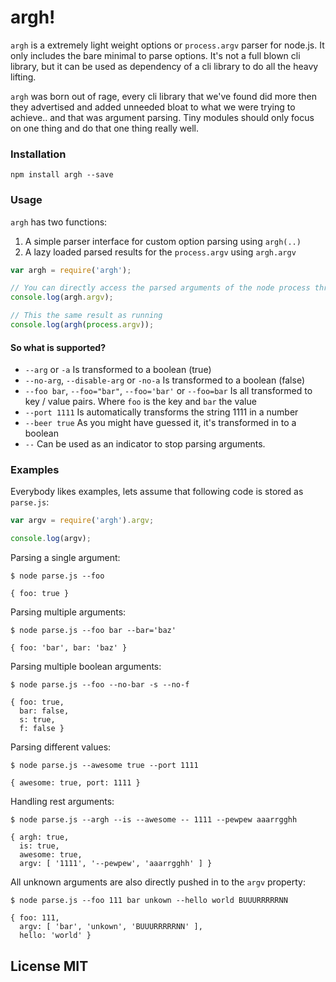 # argh!

`argh` is a extremely light weight options or `process.argv` parser for node.js.
It only includes the bare minimal to parse options. It's not a full blown cli
library, but it can be used as dependency of a cli library to do all the heavy
lifting.

`argh` was born out of rage, every cli library that we've found did more then
they advertised and added unneeded bloat to what we were trying to achieve.. and
that was argument parsing. Tiny modules should only focus on one thing and do
that one thing really well.

### Installation

```
npm install argh --save
```

### Usage

`argh` has two functions:

1. A simple parser interface for custom option parsing using `argh(..)`
2. A lazy loaded parsed results for the `process.argv` using `argh.argv`

```js
var argh = require('argh');

// You can directly access the parsed arguments of the node process through
console.log(argh.argv);

// This the same result as running
console.log(argh(process.argv));
```

#### So what is supported?

- `--arg` or `-a` Is transformed to a boolean (true)
- `--no-arg`, `--disable-arg` or `-no-a` Is transformed to a boolean (false)
- `--foo bar`, `--foo="bar"`, `--foo='bar'` or `--foo=bar` Is all transformed
  to key / value pairs. Where `foo` is the key and `bar` the value
- `--port 1111` Is automatically transforms the string 1111 in a number
- `--beer true` As you might have guessed it, it's transformed in to a boolean
- `--` Can be used as an indicator to stop parsing arguments.

### Examples

Everybody likes examples, lets assume that following code is stored as `parse.js`:

```js
var argv = require('argh').argv;

console.log(argv);
```

Parsing a single argument:

```
$ node parse.js --foo

{ foo: true }
```

Parsing multiple arguments:

```
$ node parse.js --foo bar --bar='baz'

{ foo: 'bar', bar: 'baz' }
```

Parsing multiple boolean arguments:

```
$ node parse.js --foo --no-bar -s --no-f

{ foo: true,
  bar: false,
  s: true,
  f: false }
```

Parsing different values:

```
$ node parse.js --awesome true --port 1111

{ awesome: true, port: 1111 }
```

Handling rest arguments:

```
$ node parse.js --argh --is --awesome -- 1111 --pewpew aaarrgghh

{ argh: true,
  is: true,
  awesome: true,
  argv: [ '1111', '--pewpew', 'aaarrgghh' ] }
```

All unknown arguments are also directly pushed in to the `argv` property:

```
$ node parse.js --foo 111 bar unkown --hello world BUUURRRRRNN

{ foo: 111,
  argv: [ 'bar', 'unkown', 'BUUURRRRRNN' ],
  hello: 'world' }
```

## License MIT
